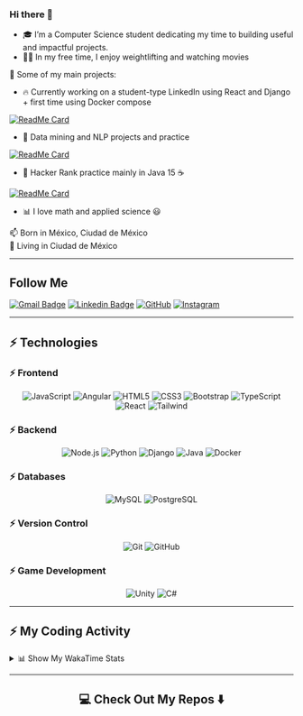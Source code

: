 ### Hi there 👋

- 🎓 I’m a Computer Science student dedicating my time to building useful and impactful projects.  
- 🏋️‍♂️ In my free time, I enjoy weightlifting and watching movies


🚀 Some of my main projects:

- 🔥 Currently working on a student-type LinkedIn using React and Django + first time using Docker compose

[![ReadMe Card](https://github-readme-stats.vercel.app/api/pin/?username=arielmerinos&repo=IngenieriaSoftware)](https://github.com/arielmerinos/IngenieriaSoftware)

- 🤖 Data mining and NLP projects and practice 

[![ReadMe Card](https://github-readme-stats.vercel.app/api/pin/?username=JSR-Mario&repo=MeIA)](https://github.com/JSR-Mario/MeIA)

- 🧠 Hacker Rank practice mainly in Java 15 ☕️ 

[![ReadMe Card](https://github-readme-stats.vercel.app/api/pin/?username=JSR-Mario&repo=hackerRankPractice)](https://github.com/JSR-Mario/hackerRankPractice)


- :bar_chart: I love math and applied science 😃

<p> 
📫  Born in México, Ciudad de México
<br>
📌  Living in Ciudad de México
</p>

<hr>

## Follow Me

[![Gmail Badge](https://img.shields.io/badge/-juan.mario.sosa.p@gmail.com-c14438?style=flat-square&logo=Gmail&logoColor=white&link=mailto:juan.mario.sosa.p@gmail.com)](mailto:juan.mario.sosa.p@gmail.com)
[![Linkedin Badge](https://img.shields.io/badge/-Juan_Sosa-blue?style=flat-square&logo=Linkedin&logoColor=white&link=https://www.linkedin.com/in/juan-sosa-997405294/)](https://www.linkedin.com/in/juan-sosa-997405294/)
[![GitHub](https://img.shields.io/badge/-GitHub-181717?style=flat-square&logo=github&logoColor=white&link=https://github.com/JuanSosaCiencias)](https://github.com/JuanSosaCiencias)
[![Instagram](https://img.shields.io/badge/-Instagram-333333?style=flat-square&logo=instagram&logoColor=white&link=https://www.instagram.com/jsr_mario)](https://www.instagram.com/jsr_mario)

<hr>

## ⚡ Technologies

### ⚡ Frontend  
<p align="center">
  <img alt="JavaScript" src="https://img.shields.io/badge/-JavaScript-black?style=flat-square&logo=javascript" />
  <img alt="Angular"    src="https://img.shields.io/badge/-Angular-black?style=flat-square&logo=angular" />
  <img alt="HTML5"      src="https://img.shields.io/badge/-HTML5-E34F26?style=flat-square&logo=html5&logoColor=white" />
  <img alt="CSS3"       src="https://img.shields.io/badge/-CSS3-1572B6?style=flat-square&logo=css3" />
  <img alt="Bootstrap"  src="https://img.shields.io/badge/-Bootstrap-563D7C?style=flat-square&logo=bootstrap" />
  <img alt="TypeScript" src="https://img.shields.io/badge/-TypeScript-black?style=flat-square&logo=typescript" />
  <img alt="React"      src="https://img.shields.io/badge/-React-black?style=flat-square&logo=react" />
  <img alt="Tailwind"   src="https://img.shields.io/badge/-Tailwind%20CSS-black?style=flat-square&logo=tailwind-css" />
</p>

### ⚡ Backend  
<p align="center">
  <img alt="Node.js" src="https://img.shields.io/badge/-Nodejs-black?style=flat-square&logo=Node.js" />
  <img alt="Python"  src="https://img.shields.io/badge/-Python-black?style=flat-square&logo=python" />
  <img alt="Django"  src="https://img.shields.io/badge/-Django-black?style=flat-square&logo=django" />
  <img alt="Java"    src="https://img.shields.io/badge/-Java-black?style=flat-square&logo=java" />
  <img alt="Docker"  src="https://img.shields.io/badge/-Docker-black?style=flat-square&logo=docker" />
</p>

### ⚡ Databases  
<p align="center">
  <img alt="MySQL"      src="https://img.shields.io/badge/-MySQL-black?style=flat-square&logo=mysql" />
  <img alt="PostgreSQL" src="https://img.shields.io/badge/-PostgreSQL-black?style=flat-square&logo=postgresql" />
</p>

### ⚡ Version Control  
<p align="center">
  <img alt="Git"    src="https://img.shields.io/badge/-Git-black?style=flat-square&logo=git" />
  <img alt="GitHub" src="https://img.shields.io/badge/-GitHub-181717?style=flat-square&logo=github" />
</p>

### ⚡ Game Development  
<p align="center">
  <img alt="Unity" src="https://img.shields.io/badge/-Unity-black?style=flat-square&logo=unity" />
  <img alt="C#"    src="https://img.shields.io/badge/-C%23-black?style=flat-square&logo=csharp" />
</p>


<hr>
<!--
![Github Stats](https://github-readme-stats.vercel.app/api?username=JuanSosaCiencias&count_private=true&show_icons=true)
[![Top Langs](https://github-readme-stats.vercel.app/api/top-langs/?username=minoveaz&layout=compact)](https://github.com/anuraghazra/github-readme-stats)
-->

## ⚡ My Coding Activity

<details>
  <summary>📊 Show My WakaTime Stats</summary>

  <!-- wakatime-stats injected here -->
  <!--START_SECTION:waka-->
![Code Time](http://img.shields.io/badge/Code%20Time-232%20hrs%2049%20mins-blue)

![Profile Views](http://img.shields.io/badge/Profile%20Views-57-blue)

**🐱 My GitHub Data** 

> 📦 535.7 kB Used in GitHub's Storage 
 > 
> 🏆 399 Contributions in the Year 2025
 > 
> 💼 Opted to Hire
 > 
> 📜 23 Public Repositories 
 > 
> 🔑 5 Private Repositories 
 > 
**I'm a Night 🦉** 

```text
🌞 Morning                333 commits         ████░░░░░░░░░░░░░░░░░░░░░   15.12 % 
🌆 Daytime                352 commits         ████░░░░░░░░░░░░░░░░░░░░░   15.99 % 
🌃 Evening                1227 commits        ██████████████░░░░░░░░░░░   55.72 % 
🌙 Night                  290 commits         ███░░░░░░░░░░░░░░░░░░░░░░   13.17 % 
```
📅 **I'm Most Productive on Tuesday** 

```text
Monday                   236 commits         ███░░░░░░░░░░░░░░░░░░░░░░   10.72 % 
Tuesday                  545 commits         ██████░░░░░░░░░░░░░░░░░░░   24.75 % 
Wednesday                380 commits         ████░░░░░░░░░░░░░░░░░░░░░   17.26 % 
Thursday                 332 commits         ████░░░░░░░░░░░░░░░░░░░░░   15.08 % 
Friday                   385 commits         ████░░░░░░░░░░░░░░░░░░░░░   17.48 % 
Saturday                 96 commits          █░░░░░░░░░░░░░░░░░░░░░░░░   04.36 % 
Sunday                   228 commits         ███░░░░░░░░░░░░░░░░░░░░░░   10.35 % 
```


📊 **This Week I Spent My Time On** 

```text
🕑︎ Time Zone: America/Mexico_City

💬 Programming Languages: 
Other                    27 hrs 21 mins      ███████████████████░░░░░░   74.99 % 
Python                   4 hrs 1 min         ███░░░░░░░░░░░░░░░░░░░░░░   11.05 % 
TeX                      2 hrs 21 mins       ██░░░░░░░░░░░░░░░░░░░░░░░   06.47 % 
gitignore                57 mins             █░░░░░░░░░░░░░░░░░░░░░░░░   02.62 % 
Docker                   33 mins             ░░░░░░░░░░░░░░░░░░░░░░░░░   01.54 % 

🔥 Editors: 
Chrome                   30 hrs 11 mins      █████████████████████░░░░   82.79 % 
Neovim                   5 hrs 49 mins       ████░░░░░░░░░░░░░░░░░░░░░   15.97 % 
Jupyterlab               24 mins             ░░░░░░░░░░░░░░░░░░░░░░░░░   01.12 % 
Unknown Editor           2 mins              ░░░░░░░░░░░░░░░░░░░░░░░░░   00.12 % 

🐱‍💻 Projects: 
NASA                     15 hrs 34 mins      ███████████░░░░░░░░░░░░░░   42.72 % 
MIT                      13 hrs 16 mins      █████████░░░░░░░░░░░░░░░░   36.39 % 
NASA-Hackathon           3 hrs 27 mins       ██░░░░░░░░░░░░░░░░░░░░░░░   09.49 % 
JSR-Mario                2 hrs 25 mins       ██░░░░░░░░░░░░░░░░░░░░░░░   06.66 % 
challenge-cloud-practione1 hr 23 mins        █░░░░░░░░░░░░░░░░░░░░░░░░   03.82 % 

💻 Operating System: 
Linux                    28 hrs 55 mins      ████████████████████░░░░░   79.31 % 
Windows                  7 hrs 32 mins       █████░░░░░░░░░░░░░░░░░░░░   20.69 % 
```

**I Mostly Code in Java** 

```text
Java                     17 repos            ██████████░░░░░░░░░░░░░░░   41.46 % 
Jupyter Notebook         7 repos             ████░░░░░░░░░░░░░░░░░░░░░   17.07 % 
TeX                      5 repos             ███░░░░░░░░░░░░░░░░░░░░░░   12.20 % 
HTML                     4 repos             ██░░░░░░░░░░░░░░░░░░░░░░░   09.76 % 
TypeScript               2 repos             █░░░░░░░░░░░░░░░░░░░░░░░░   04.88 % 
```



**Timeline**

![Lines of Code chart](https://raw.githubusercontent.com/JSR-Mario/JSR-Mario/main/assets/bar_graph.png)


 Last Updated on 12/10/2025 00:55:31 UTC
<!--END_SECTION:waka-->

<!-- Activity graph below -->
[![Activity Graph](https://github-readme-activity-graph.vercel.app/graph?username=JSR-Mario&theme=dracula)](https://github.com/Ashutosh00710/github-readme-activity-graph)


</details>

<hr>

<h2  align="center">💻 Check Out My Repos ⬇️ </h2>

